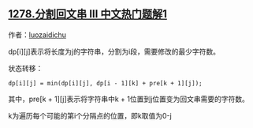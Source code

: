 ## [1278.分割回文串 III 中文热门题解1](https://leetcode.cn/problems/palindrome-partitioning-iii/solutions/100000/dp-by-xiwuxuewei)

作者：[luozaidichu](https://leetcode.cn/u/luozaidichu)

dp[i][j]表示将长度为j的字符串，分割为i段，需要修改的最少字符数。
状态转移：
    dp[i][j] = min(dp[i][j], dp[i - 1][k] + pre[k + 1][j]);
其中，pre[k + 1][j]表示将字符串中k + 1位置到j位置变为回文串需要的字符数。
k为遍历每个可能的第i个分隔点的位置，即k取值为0-j